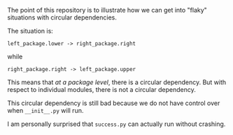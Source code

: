 The point of this repository is to illustrate how we can get into "flaky" situations with circular dependencies.

The situation is:

`left_package.lower -> right_package.right`

while

`right_package.right -> left_package.upper`

This means that *at a package level*, there is a circular dependency.  But with respect to individual modules, there is not a circular dependency.

This circular dependency is still bad because we do not have control over when `__init__.py`  will run.

I am personally surprised that `success.py` can actually run without crashing.


